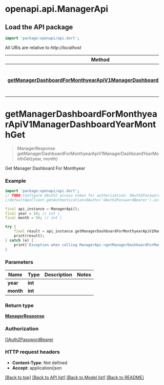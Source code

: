 # openapi.api.ManagerApi

## Load the API package
```dart
import 'package:openapi/api.dart';
```

All URIs are relative to *http://localhost*

Method | HTTP request | Description
------------- | ------------- | -------------
[**getManagerDashboardForMonthyearApiV1ManagerDashboardYearMonthGet**](ManagerApi.md#getmanagerdashboardformonthyearapiv1managerdashboardyearmonthget) | **GET** /api/v1/manager/dashboard/{year}/{month} | Get Manager Dashboard For Monthyear


# **getManagerDashboardForMonthyearApiV1ManagerDashboardYearMonthGet**
> ManagerResponse getManagerDashboardForMonthyearApiV1ManagerDashboardYearMonthGet(year, month)

Get Manager Dashboard For Monthyear

### Example
```dart
import 'package:openapi/api.dart';
// TODO Configure OAuth2 access token for authorization: OAuth2PasswordBearer
//defaultApiClient.getAuthentication<OAuth>('OAuth2PasswordBearer').accessToken = 'YOUR_ACCESS_TOKEN';

final api_instance = ManagerApi();
final year = 56; // int | 
final month = 56; // int | 

try {
    final result = api_instance.getManagerDashboardForMonthyearApiV1ManagerDashboardYearMonthGet(year, month);
    print(result);
} catch (e) {
    print('Exception when calling ManagerApi->getManagerDashboardForMonthyearApiV1ManagerDashboardYearMonthGet: $e\n');
}
```

### Parameters

Name | Type | Description  | Notes
------------- | ------------- | ------------- | -------------
 **year** | **int**|  | 
 **month** | **int**|  | 

### Return type

[**ManagerResponse**](ManagerResponse.md)

### Authorization

[OAuth2PasswordBearer](../README.md#OAuth2PasswordBearer)

### HTTP request headers

 - **Content-Type**: Not defined
 - **Accept**: application/json

[[Back to top]](#) [[Back to API list]](../README.md#documentation-for-api-endpoints) [[Back to Model list]](../README.md#documentation-for-models) [[Back to README]](../README.md)

